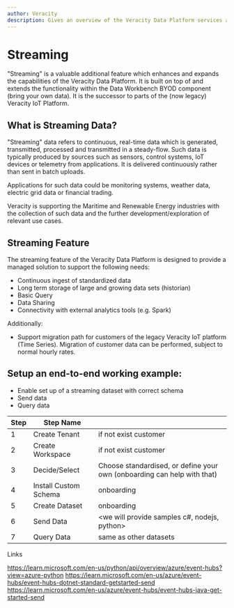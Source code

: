 ```yaml
---
author: Veracity
description: Gives an overview of the Veracity Data Platform services and related components.
---
```


# Streaming

"Streaming" is a valuable additional feature which enhances and expands the capabilities of the Veracity Data Platform. It is built on top of and extends the functionality within the Data Workbench BYOD component (bring your own data). It is the successor to parts of the (now legacy) Veracity IoT Platform.

## What is Streaming Data?

"Streaming" data refers to continuous, real-time data which is generated, transmitted, processed and transmitted in a steady-flow. Such data is typically produced by sources such as sensors, control systems, IoT devices or telemetry from applications. It is delivered continuously rather than sent in batch uploads. 

Applications for such data could be monitoring systems, weather data, electric grid data or financial trading. 

Veracity is supporting the Maritime and Renewable Energy industries with the collection of such data and the further development/exploration of relevant use cases.


## Streaming Feature

The streaming feature of the Veracity Data Platform is designed to provide a managed solution to support the following needs:

- Continuous ingest of standardized data
- Long term storage of large and growing data sets (historian)
- Basic Query
- Data Sharing
- Connectivity with external analytics tools (e.g. Spark)

Additionally:

- Support migration path for customers of the legacy Veracity IoT platform (Time Series). Migration of customer data can be performed, subject to normal hourly rates.


## Setup an end-to-end working example:

* Enable set up of a streaming dataset with correct schema
* Send data
* Query data



| Step | Step Name | |
|--|--|--|
| 1 | Create Tenant | if not exist customer |
| 2 | Create Workspace | if not exist customer |
| 3 | Decide/Select | Choose standardised, or define your own (onboarding can help with that) |
| 4 | Install Custom Schema | onboarding |
| 5 | Create Dataset | onboarding |
| 6 | Send Data | <we will provide samples c#, nodejs, python> |
| 7 | Query Data | same as other datasets |



Links

https://learn.microsoft.com/en-us/python/api/overview/azure/event-hubs?view=azure-python
https://learn.microsoft.com/en-us/azure/event-hubs/event-hubs-dotnet-standard-getstarted-send
https://learn.microsoft.com/en-us/azure/event-hubs/event-hubs-java-get-started-send